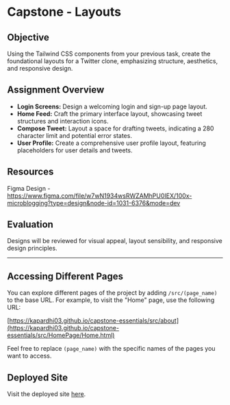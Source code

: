 
# Capstone - Layouts

## Objective

Using the Tailwind CSS components from your previous task, create the foundational layouts for a Twitter clone, emphasizing structure, aesthetics, and responsive design.

## Assignment Overview

- **Login Screens:** Design a welcoming login and sign-up page layout.
- **Home Feed:** Craft the primary interface layout, showcasing tweet structures and interaction icons.
- **Compose Tweet:** Layout a space for drafting tweets, indicating a 280 character limit and potential error states.
- **User Profile:** Create a comprehensive user profile layout, featuring placeholders for user details and tweets.

## Resources

Figma Design - https://www.figma.com/file/w7wN1934wsRWZAMhPU0IEX/100x-microblogging?type=design&node-id=1031-6376&mode=dev

## Evaluation

Designs will be reviewed for visual appeal, layout sensibility, and responsive design principles.

---


## Accessing Different Pages

You can explore different pages of the project by adding `/src/(page_name)` to the base URL. For example, to visit the "Home" page, use the following URL:

[https://kapardhi03.github.io/capstone-essentials/src/about](https://kapardhi03.github.io/capstone-essentials/src/HomePage/Home.html)

Feel free to replace `(page_name)` with the specific names of the pages you want to access.

## Deployed Site

Visit the deployed site [here](https://kapardhi03.github.io/capstone-essentials/).
